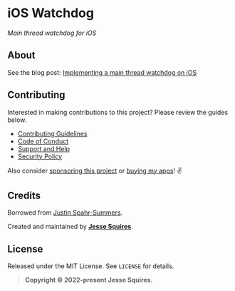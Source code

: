 # iOS Watchdog

*Main thread watchdog for iOS*

## About

See the blog post: [Implementing a main thread watchdog on iOS](https://jessesquires.com/blog/2022/08/11/implementing-a-main-thread-watchdog-on-ios/)

## Contributing

Interested in making contributions to this project? Please review the guides below.

- [Contributing Guidelines](https://github.com/jessesquires/.github/blob/main/CONTRIBUTING.md)
- [Code of Conduct](https://github.com/jessesquires/.github/blob/main/CODE_OF_CONDUCT.md)
- [Support and Help](https://github.com/jessesquires/.github/blob/main/SUPPORT.md)
- [Security Policy](https://github.com/jessesquires/.github/blob/main/SECURITY.md)

Also consider [sponsoring this project](https://github.com/sponsors/jessesquires) or [buying my apps](https://www.hexedbits.com)! ✌️

## Credits

Borrowed from [Justin Spahr-Summers](https://gist.github.com/jspahrsummers/419266f5231832602bec).

Created and maintained by [**Jesse Squires**](https://www.jessesquires.com).

## License

Released under the MIT License. See `LICENSE` for details.

> **Copyright &copy; 2022-present Jesse Squires.**
